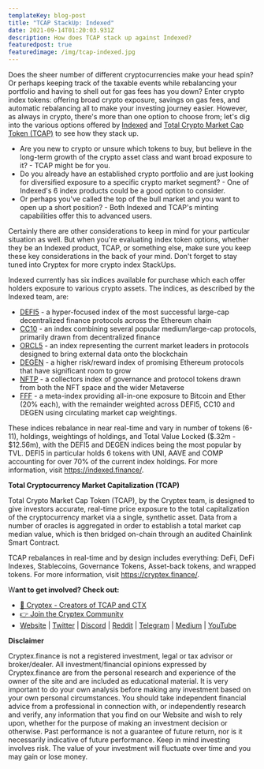 ```yaml
---
templateKey: blog-post
title: "TCAP StackUp: Indexed"
date: 2021-09-14T01:20:03.931Z
description: How does TCAP stack up against Indexed?
featuredpost: true
featuredimage: /img/tcap-indexed.jpg
---
```

Does the sheer number of different cryptocurrencies make your head spin? Or perhaps keeping track of the taxable events while rebalancing your portfolio and having to shell out for gas fees has you down? Enter crypto index tokens: offering broad crypto exposure, savings on gas fees, and automatic rebalancing all to make your investing journey easier. However, as always in crypto, there's more than one option to choose from; let's dig into the various options offered by [Indexed](https://indexed.finance/) and [Total Crypto Market Cap Token (TCAP)](https://cryptex.finance/) to see how they stack up.

* Are you new to crypto or unsure which tokens to buy, but believe in the long-term growth of the crypto asset class and want broad exposure to it? - TCAP might be for you.
* Do you already have an established crypto portfolio and are just looking for diversified exposure to a specific crypto market segment? - One of Indexed's 6 index products could be a good option to consider.
* Or perhaps you've called the top of the bull market and you want to open up a short position? - Both Indexed and TCAP's minting capabilities offer this to advanced users.

Certainly there are other considerations to keep in mind for your particular situation as well. But when you're evaluating index token options, whether they be an Indexed product, TCAP, or something else, make sure you keep these key considerations in the back of your mind. Don't forget to stay tuned into Cryptex for more crypto index StackUps.

Indexed currently has six indices available for purchase which each offer holders exposure to various crypto assets. The indices, as described by the Indexed team, are:

* [DEFI5](https://www.coingecko.com/en/coins/defi-top-5-index) - a hyper-focused index of the most successful large-cap decentralized finance protocols across the Ethereum chain
* [CC10](https://www.coingecko.com/en/coins/cryptocurrency-top-10-index) - an index combining several popular medium/large-cap protocols, primarily drawn from decentralized finance
* [ORCL5](https://www.coingecko.com/en/coins/oracle-top-5-index) - an index representing the current market leaders in protocols designed to bring external data onto the blockchain
* [DEGEN](https://www.coingecko.com/en/coins/degen-index) - a higher risk/reward index of promising Ethereum protocols that have significant room to grow
* [NFTP](https://www.coingecko.com/en/coins/nft-platform-index) - a collectors index of governance and protocol tokens drawn from both the NFT space and the wider Metaverse
* [FFF](https://www.coingecko.com/en/coins/future-of-finance-fund) - a meta-index providing all-in-one exposure to Bitcoin and Ether (20% each), with the remainder weighted across DEFI5, CC10 and DEGEN using circulating market cap weightings.

These indices rebalance in near real-time and vary in number of tokens (6-11), holdings, weightings of holdings, and Total Value Locked ($.32m - $12.56m), with the DEFI5 and DEGEN indices being the most popular by TVL. DEFI5 in particular holds 6 tokens with UNI, AAVE and COMP accounting for over 70% of the current index holdings. For more information, visit [](https://indexed.finance/)<https://indexed.finance/>.

**Total Cryptocurrency Market Capitalization (TCAP)**

Total Crypto Market Cap Token (TCAP), by the Cryptex team, is designed to give investors accurate, real-time price exposure to the total capitalization of the cryptocurrency market via a single, synthetic asset. Data from a number of oracles is aggregated in order to establish a total market cap median value, which is then bridged on-chain through an audited Chainlink Smart Contract.

TCAP rebalances in real-time and by design includes everything: DeFi, DeFi Indexes, Stablecoins, Governance Tokens, Asset-back tokens, and wrapped tokens. For more information, visit [](https://cryptex.finance/)<https://cryptex.finance/>.

W**ant to get involved? Check out:**

* [👥 Cryptex - Creators of TCAP and CTX](https://cryptex.finance/)
* [👉 Join the Cryptex Community](https://cryptex.finance/#community)
* [Website](https://cryptex.finance/) | [Twitter](https://twitter.com/CryptexFinance) | [Discord](https://discord.gg/b8XgHYbkaN) | [Reddit](https://www.reddit.com/r/TotalCryptoMarketCap/) | [Telegram](https://t.me/cryptexfinance) | [Medium](https://medium.com/cryptexfinance) | [YouTube](https://www.youtube.com/channel/UCdN17zdr5MCDph75srdhutQ)

**Disclaimer**

Cryptex.finance is not a registered investment, legal or tax advisor or broker/dealer. All investment/financial opinions expressed by Cryptex.finance are from the personal research and experience of the owner of the site and are included as educational material. It is very important to do your own analysis before making any investment based on your own personal circumstances. You should take independent financial advice from a professional in connection with, or independently research and verify, any information that you find on our Website and wish to rely upon, whether for the purpose of making an investment decision or otherwise. Past performance is not a guarantee of future return, nor is it necessarily indicative of future performance. Keep in mind investing involves risk. The value of your investment will fluctuate over time and you may gain or lose money.